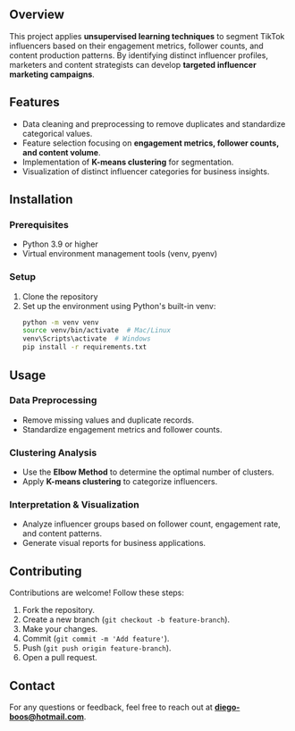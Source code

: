 ## Overview
This project applies **unsupervised learning techniques** to segment TikTok influencers based on their engagement metrics, follower counts, and content production patterns. By identifying distinct influencer profiles, marketers and content strategists can develop **targeted influencer marketing campaigns**.

## Features
- Data cleaning and preprocessing to remove duplicates and standardize categorical values.
- Feature selection focusing on **engagement metrics, follower counts, and content volume**.
- Implementation of **K-means clustering** for segmentation.
- Visualization of distinct influencer categories for business insights.

## Installation

### Prerequisites
- Python 3.9 or higher
- Virtual environment management tools (venv, pyenv)

### Setup
1. Clone the repository
2. Set up the environment using Python's built-in venv:
   ```bash
   python -m venv venv
   source venv/bin/activate  # Mac/Linux
   venv\Scripts\activate  # Windows
   pip install -r requirements.txt
   ```
## Usage

### Data Preprocessing
- Remove missing values and duplicate records.
- Standardize engagement metrics and follower counts.

### Clustering Analysis
- Use the **Elbow Method** to determine the optimal number of clusters.
- Apply **K-means clustering** to categorize influencers.

### Interpretation & Visualization
- Analyze influencer groups based on follower count, engagement rate, and content patterns.
- Generate visual reports for business applications.

## Contributing
Contributions are welcome! Follow these steps:
1. Fork the repository.
2. Create a new branch (`git checkout -b feature-branch`).
3. Make your changes.
4. Commit (`git commit -m 'Add feature'`).
5. Push (`git push origin feature-branch`).
6. Open a pull request.

## Contact
For any questions or feedback, feel free to reach out at **diego-boos@hotmail.com**.


